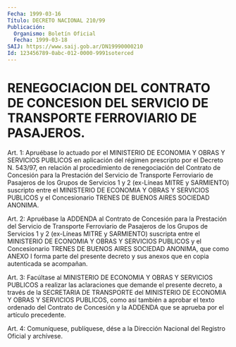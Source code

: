 ```yaml
---
Fecha: 1999-03-16
Título: DECRETO NACIONAL 210/99
Publicación:
  Organismo: Boletín Oficial
  Fecha: 1999-03-18
SAIJ: https://www.saij.gob.ar/DN19990000210
Id: 123456789-0abc-012-0000-9991soterced
---
```

# RENEGOCIACION DEL CONTRATO DE CONCESION DEL SERVICIO DE TRANSPORTE FERROVIARIO DE PASAJEROS.

<a id="1"></a>
Art. 1: Apruébase lo actuado por el MINISTERIO DE  ECONOMIA  Y OBRAS Y SERVICIOS PUBLICOS en aplicación del régimen prescripto por el Decreto N. 543/97, en relación al procedimiento de renegociación del Contrato  de  Concesión  para  la  Prestación  del  Servicio de Transporte Ferroviario de Pasajeros de los Grupos de Servicios  1 y 2  (ex-Líneas  MITRE  y SARMIENTO) suscripto entre el MINISTERIO DE ECONOMIA Y OBRAS Y SERVICIOS  PUBLICOS y el Concesionario TRENES DE BUENOS AIRES SOCIEDAD ANONIMA.

<a id="2"></a>
Art. 2: Apruébase la ADDENDA al  Contrato  de  Concesión  para  la Prestación  del  Servicio de Transporte Ferroviario de Pasajeros de los  Grupos de Servicios  1  y  2  (ex-Líneas  MITRE  y  SARMIENTO) suscripta  entre  el  MINISTERIO  DE  ECONOMIA  Y OBRAS Y SERVICIOS PUBLICOS  y  el  Concesionario  TRENES  DE  BUENOS  AIRES  SOCIEDAD ANONIMA,  que como ANEXO I forma parte del presente decreto  y  sus anexos que en copia autenticada se acompañan.

<a id="3"></a>
Art. 3: Facúltase  al  MINISTERIO  DE ECONOMIA Y OBRAS Y SERVICIOS PUBLICOS  a  realizar  las aclaraciones  que  demande  el  presente decreto, a través de la  SECRETARIA DE TRANSPORTE del MINISTERIO DE ECONOMIA Y OBRAS Y SERVICIOS  PUBLICOS,  como así también a aprobar el texto ordenado del Contrato de Concesión  y  la  ADDENDA  que se aprueba por el artículo precedente.

<a id="4"></a>
Art.  4: Comuníquese, publíquese, dése a la Dirección Nacional  del Registro  Oficial  y  archívese.